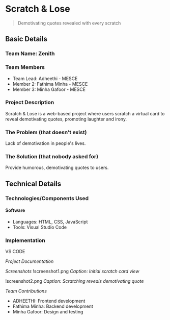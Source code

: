 

# Scratch & Lose 
> Demotivating quotes revealed with every scratch

## Basic Details

### Team Name: Zenith

### Team Members
- Team Lead: Adheethi - MESCE
- Member 2: Fathima Minha - MESCE
- Member 3: Minha Gafoor - MESCE

### Project Description
Scratch & Lose is a web-based project where users scratch a virtual card to reveal demotivating quotes, promoting laughter and irony.

### The Problem (that doesn't exist)
Lack of demotivation in people's lives.

### The Solution (that nobody asked for)
Provide humorous, demotivating quotes to users.

## Technical Details

### Technologies/Components Used
#### Software
- Languages: HTML, CSS, JavaScript
- Tools: Visual Studio Code

### Implementation
VS CODE




*Project Documentation*

*Screenshots*
!screenshot1.png
_Caption: Initial scratch card view_

!screenshot2.png
_Caption: Scratching reveals demotivating quote_


*Team Contributions*
- ADHEETHI: Frontend development
- Fathima Minha: Backend development
- Minha Gafoor: Design and testing

